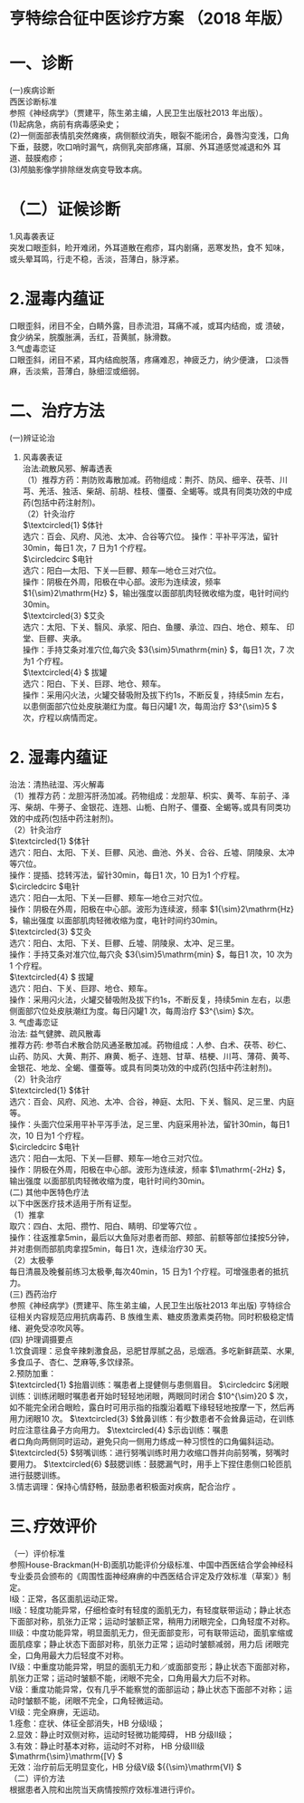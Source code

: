 # 亨特综合征中医诊疗方案 （2018 年版）  
# 一、诊断  
(一)疾病诊断  
西医诊断标准  
参照《神经病学》（贾建平，陈生弟主编，人民卫生出版社2013 年出版）。  
(1)起病急，病前有病毒感染史；  
(2)一侧面部表情肌突然瘫痪，病侧额纹消失，眼裂不能闭合，鼻唇沟变浅，口角下垂，鼓腮，吹口哨时漏气，病侧乳突部疼痛，耳廓、外耳道感觉减退和外 耳道、鼓膜疱疹；  
(3)颅脑影像学排除继发病变导致本病。  
# （二）证候诊断  
1.风毒袭表证  
突发口眼歪斜，睑开难闭，外耳道散在疱疹，耳内剧痛，恶寒发热，食不 知味，或头晕耳鸣，行走不稳，舌淡，苔薄白，脉浮紧。  
# 2.湿毒内蕴证  
口眼歪斜，闭目不全，白睛外露，目赤流泪，耳痛不减，或耳内结痂，或 溃破，食少纳呆，脘腹胀满，舌红，苔黄腻，脉滑数。  
3.气虚毒恋证  
口眼歪斜，闭目不紧，耳内结痂脱落，疼痛难忍，神疲乏力，纳少便溏， 口淡唇麻，舌淡紫，苔薄白，脉细涩或细弱。  
# 二、治疗方法  
(一)辨证论治  
1. 风毒袭表证  
治法:疏散风邪、解毒透表  
（1）推荐方药：荆防败毒散加减。药物组成：荆芥、防风、细辛、茯苓、川芎、羌活、独活、柴胡、前胡、桂枝、僵蚕、全蝎等。或具有同类功效的中成药(包括中药注射剂)｡  
（2）针灸治疗  
$\textcircled{1} $体针  
选穴：百会、风府、风池、太冲、合谷等穴位。 操作：平补平泻法，留针30min，每日1 次，7 日为1 个疗程。  
$\circledcirc $电针  
选穴：阳白—太阳、下关—巨髎、颊车—地仓三对穴位。  
操作：阴极在外周，阳极在中心部。波形为连续波，频率 $1{\sim}2\mathrm{Hz} $，输出强度以面部肌肉轻微收缩为度，电针时间约30min。  
$\textcircled{3} $艾灸  
选穴：太阳、下关、翳风、承浆、阳白、鱼腰、承泣、四白、地仓、颊车、 印堂、巨髎、夹承。  
操作：手持艾条对准穴位,每穴灸 $3{\sim}5\mathrm{min} $，每日1 次，7 次为1 个疗程｡  
$\textcircled{4} $ 拔罐  
选穴：阳白、下关、巨蹘、地仓、颊车。  
操作：采用闪火法，火罐交替吸附及拔下约1s，不断反复，持续5min 左右，以患侧面部穴位处皮肤潮红为度。每日闪罐1 次，每周治疗 $3^{\sim}5 $ 次，疗程以病情而定。  
# 2. 湿毒内蕴证  
治法：清热祛湿、泻火解毒  
（1）推荐方药：龙胆泻肝汤加减。药物组成：龙胆草、枳实、黄芩、车前子、泽泻、柴胡、牛蒡子、金银花、连翘、山栀、白附子、僵蚕、全蝎等｡或具有同类功效的中成药(包括中药注射剂)。  
（2）针灸治疗  
$\textcircled{1} $体针  
选穴：阳白、太阳、下关、巨髎、风池、曲池、外关、合谷、丘墟、阴陵泉、太冲等穴位。  
操作：提插、捻转泻法，留针30min，每日1 次，10 日为1 个疗程。  
$\circledcirc $电针  
选穴：阳白—太阳、下关—巨髎、颊车—地仓三对穴位。  
操作：阴极在外周，阳极在中心部。波形为连续波，频率 $1{\sim}2\mathrm{Hz} $，输出强度 以面部肌肉轻微收缩为度，电针时间约30min。  
$\textcircled{3} $艾灸  
选穴：阳白、太阳、下关、巨髎、丘墟、阴陵泉、太冲、足三里。  
操作：手持艾条对准穴位,每穴灸 $3{\sim}5\mathrm{min} $，每日1 次，10 次为1 个疗程｡  
$\textcircled{4} $ 拔罐  
选穴：阳白、下关、巨蹘、地仓、颊车。  
操作：采用闪火法，火罐交替吸附及拔下约1s，不断反复，持续5min 左右，以患侧面部穴位处皮肤潮红为度。每日闪罐1 次，每周治疗 $3^{\sim} $次。  
3. 气虚毒恋证  
治法: 益气健脾、疏风散毒  
推荐方药: 参苓白术散合防风通圣散加减。药物组成：人参、白术、茯苓、砂仁、山药、防风、大黄、荆芥、麻黄、栀子、连翘、甘草、桔梗、川芎、薄荷、黄芩、金银花、地龙、全蝎、僵蚕等。或具有同类功效的中成药(包括中药注射剂)。  
（2）针灸治疗  
$\textcircled{1} $体针  
选穴：百会、风府、风池、太冲、合谷，神庭、太阳、下关、翳风、足三里、内庭等。  
操作：头面穴位采用平补平泻手法，足三里、内庭采用补法，留针30min，每日1 次，10 日为1 个疗程。  
$\circledcirc $电针  
选穴：阳白—太阳、下关—巨髎、颊车—地仓三对穴位。  
操作：阴极在外周，阳极在中心部。波形为连续波，频率 $1\mathrm{-2Hz} $，输出强度 以面部肌肉轻微收缩为度，电针时间约30min。  
(二) 其他中医特色疗法  
以下中医医疗技术适用于所有证型｡  
（1）推拿  
取穴：四白、太阳、攒竹、阳白、睛明、印堂等穴位 ｡  
操作：往返推拿5min，最后以大鱼际对患者而部、颊部、前额等部位揉按5分钟，并对患侧而部肌肉拿捏5min，每日1 次，连续治疗30 天。  
（2）太极拳  
每日清晨及晚餐前练习太极拳,每次40min，15 日为1 个疗程。可增强患者的抵抗力｡  
(三) 西药治疗  
参照《神经病学》(贾建平、陈生弟主编，人民卫生出版社2013 年出版) 亨特综合征相关内容规范应用抗病毒药、B 族维生素、糖皮质激素类药物。同时积极稳定情绪、避免受凉吹风等。  
(四) 护理调摄要点  
1.饮食调理：忌食辛辣刺激食品，忌肥甘厚腻之品，忌烟酒。多吃新鲜蔬菜、水果,多食瓜子、杏仁、芝麻等,多饮绿茶｡  
2.预防加重：  
$\textcircled{1} $抬眉训练：嘱患者上提健侧与患侧眉目。 $\circledcirc $闭眼训练：训练闭眼时嘱患者开始时轻轻地闭眼，两眼同时闭合 $10^{\sim}20 $ 次，如不能完全闭合眼睑，露白时可用示指的指腹沿着眶下缘轻轻地按摩一下，然后再用力闭眼10 次。 $\textcircled{3} $耸鼻训练：有少数患者不会耸鼻运动，在训练时应注意往鼻子方向用力。 $\textcircled{4} $示齿训练：嘱患  
者口角向两侧同时运动，避免只向一侧用力练成一种习惯性的口角偏斜运动。  
$\textcircled{5} $努嘴训练：进行努嘴训练时用力收缩口唇并向前努嘴，努嘴时要用力。 $\textcircled{6} $鼓腮训练：鼓腮漏气时，用手上下捏住患侧口轮匝肌进行鼓腮训练。  
3.情志调理：保持心情舒畅，鼓励患者积极面对疾病，配合治疗 ｡  
# 三､疗效评价  
（一）评价标准  
参照House-Brackman(H-B)面肌功能评价分级标准、中国中西医结合学会神经科专业委员会颁布的《周围性面神经麻痹的中西医结合评定及疗效标准（草案）》制定。  
Ⅰ级：正常，各区面肌运动正常。  
Ⅱ级：轻度功能异常，仔细检查时有轻度的面肌无力，有轻度联带运动；静止状态下面部对称，肌张力正常；运动时皱额正常，稍用力闭眼完全，口角轻度不对称。  
Ⅲ级：中度功能异常，明显面肌无力，但无面部变形，可有联带运动，面肌挛缩或面肌痉挛；静止状态下面部对称，肌张力正常；运动时皱额减弱，用力后 闭眼完全，口角用最大力后轻度不对称。  
Ⅳ级：中重度功能异常，明显的面肌无力和／或面部变形；静止状态下面部对称，肌张力正常；运动时皱额不能，闭眼不完全，口角用最大力后不对称。  
Ⅴ级：重度功能异常，仅有几乎不能察觉的面部运动；静止状态下面部不对称；运动时皱额不能，闭眼不完全，口角轻微运动。  
Ⅵ级：完全麻痹，无运动。  
1.痊愈：症状、体征全部消失，HB 分级Ⅰ级；  
2.显效：静止时双侧对称，运动时轻微功能障碍， HB 分级Ⅱ级；  
3.有效：静止时基本对称，运动时不对称， HB 分级Ⅲ级 $\mathrm{\sim}\mathrm{[V} $  
无效：治疗前后无明显变化，HB 分级Ⅴ级 $\{{\sim}\mathrm{VI} $  
（二）评价方法  
根据患者入院和出院当天病情按照疗效标准进行评价。  